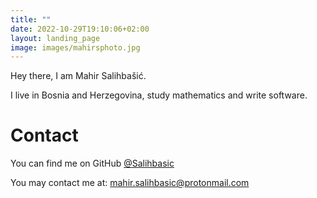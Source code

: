 ```yaml
---
title: ""
date: 2022-10-29T19:10:06+02:00
layout: landing_page
image: images/mahirsphoto.jpg
---
```


Hey there, I am Mahir Salihbašić.

I live in Bosnia and Herzegovina, study mathematics and write software.

# Contact

You can find me on GitHub [@Salihbasic](https://github.com/Salihbasic)

You may contact me at: [mahir.salihbasic@protonmail.com](mailto:mahir.salihbasic@protonmail.com)
